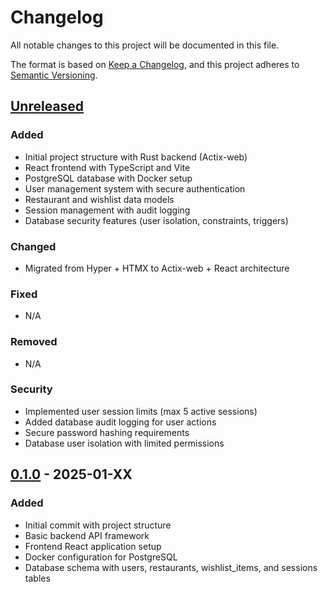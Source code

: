 # Changelog

All notable changes to this project will be documented in this file.

The format is based on [Keep a Changelog](https://keepachangelog.com/en/1.1.0/),
and this project adheres to [Semantic Versioning](https://semver.org/spec/v2.0.0.html).

## [Unreleased]

### Added
- Initial project structure with Rust backend (Actix-web)
- React frontend with TypeScript and Vite
- PostgreSQL database with Docker setup
- User management system with secure authentication
- Restaurant and wishlist data models
- Session management with audit logging
- Database security features (user isolation, constraints, triggers)

### Changed
- Migrated from Hyper + HTMX to Actix-web + React architecture

### Fixed
- N/A

### Removed
- N/A

### Security
- Implemented user session limits (max 5 active sessions)
- Added database audit logging for user actions
- Secure password hashing requirements
- Database user isolation with limited permissions

## [0.1.0] - 2025-01-XX

### Added
- Initial commit with project structure
- Basic backend API framework
- Frontend React application setup
- Docker configuration for PostgreSQL
- Database schema with users, restaurants, wishlist_items, and sessions tables

[Unreleased]: https://github.com/tonguechaude/Gourmestre/compare/v0.1.0...HEAD
[0.1.0]: https://github.com/tonguechaude/Gourmestre/releases/tag/v0.1.0